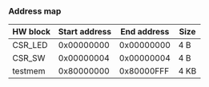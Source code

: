### Address map

HW block | Start address | End address | Size
-------- | ------------- | ----------- | ----
CSR_LED | 0x00000000 | 0x00000000 | 4 B
CSR_SW | 0x00000004 | 0x00000004 | 4 B
testmem | 0x80000000 | 0x80000FFF | 4 KB
